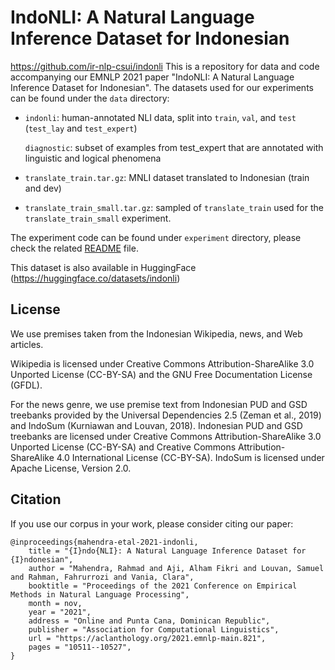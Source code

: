 # IndoNLI: A Natural Language Inference Dataset for Indonesian
https://github.com/ir-nlp-csui/indonli
This is a repository for data and code accompanying our EMNLP 2021 paper "IndoNLI: A Natural Language Inference Dataset for Indonesian". The datasets used for our experiments can be found under the `data` directory:
- `indonli`: human-annotated NLI data, split into `train`, `val`, and `test` (`test_lay` and `test_expert`)

   `diagnostic`: subset of examples from test_expert that are annotated with linguistic and logical phenomena
- `translate_train.tar.gz`: MNLI dataset translated to Indonesian (train and dev)
- `translate_train_small.tar.gz`: sampled of `translate_train` used for the `translate_train_small` experiment.

The experiment code can be found under `experiment` directory, please check the related [README](https://github.com/ir-nlp-csui/indonli/blob/main/experiments/README.md) file.

This dataset is also available in HuggingFace (https://huggingface.co/datasets/indonli)

## License

We use premises taken from the Indonesian Wikipedia, news, and Web articles. 

Wikipedia is licensed under Creative Commons Attribution-ShareAlike 3.0 Unported License (CC-BY-SA) and the GNU Free Documentation License (GFDL).

For the news genre, we use premise text from Indonesian PUD and GSD treebanks provided by the Universal Dependencies 2.5 (Zeman et al., 2019) and IndoSum (Kurniawan and Louvan, 2018). Indonesian PUD and GSD treebanks are licensed under Creative Commons Attribution-ShareAlike 3.0 Unported License (CC-BY-SA) and Creative Commons Attribution-ShareAlike 4.0 International License (CC-BY-SA). IndoSum is licensed under Apache License, Version 2.0.


## Citation

If you use our corpus in your work, please consider citing our paper:
```
@inproceedings{mahendra-etal-2021-indonli,
    title = "{I}ndo{NLI}: A Natural Language Inference Dataset for {I}ndonesian",
    author = "Mahendra, Rahmad and Aji, Alham Fikri and Louvan, Samuel and Rahman, Fahrurrozi and Vania, Clara",
    booktitle = "Proceedings of the 2021 Conference on Empirical Methods in Natural Language Processing",
    month = nov,
    year = "2021",
    address = "Online and Punta Cana, Dominican Republic",
    publisher = "Association for Computational Linguistics",
    url = "https://aclanthology.org/2021.emnlp-main.821",
    pages = "10511--10527",
}
```

